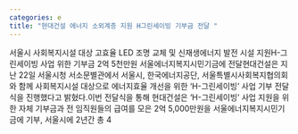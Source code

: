 ```yaml
---
categories: e
title: "현대건설 에너지 소외계층 지원 H그린세이빙 기부금 전달 "
---
```

서울시 사회복지시설 대상 고효율 LED 조명 교체 및 신재생에너지 발전 시설 지원H-그린세이빙 사업 위한 기부금 2억 5천만원 서울에너지복지시민기금에 전달현대건설은 지난 22일 서울시청 서소문별관에서 서울시, 한국에너지공단, 서울특별시사회복지협의회와 함께 사회복지시설 대상으로 에너지효율 개선을 위한 ‘H-그린세이빙’ 사업 기부 전달식을 진행했다고 밝혔다.이번 전달식을 통해 현대건설은 ‘H-그린세이빙’ 사업 지원을 위한 자체 기부금과 전 임직원들의 급여를 모은 2억 5,000만원을 서울에너지복지시민기금에 기부, 서울시에 2년간 총 4